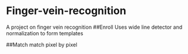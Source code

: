 # Finger-vein-recognition
A project on finger vein recognition
##Enroll
Uses wide line detector and normalization to form templates

##Match
match pixel by pixel
